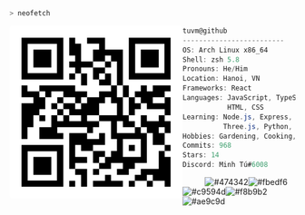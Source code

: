```zsh
> neofetch
```

<img align="left" src="./profile.svg" alt="tu-dep-trai" width="305" style="border-radius: 5px" /> 

```csharp
tuvm@github
-------------------------
OS: Arch Linux x86_64
Shell: zsh 5.8
Pronouns: He/Him
Location: Hanoi, VN
Frameworks: React
Languages: JavaScript, TypeScript,
           HTML, CSS
Learning: Node.js, Express, PostgreSQL,
          Three.js, Python, Go
Hobbies: Gardening, Cooking, Gaming
Commits: 968
Stars: 14
Discord: Minh Tú#6008
```
<p align="left">
  &nbsp; &nbsp; &nbsp; &nbsp; &nbsp;
  <img alt="#474342" src="https://via.placeholder.com/15/474342/000000?text=+" width="25" height="20" /><img alt="#fbedf6" src="https://via.placeholder.com/15/fbedf6/000000?text=+" width="25" height="20" /><img alt="#c9594d" src="https://via.placeholder.com/15/c9594d/000000?text=+" width="25" height="20" /><img alt="#f8b9b2" src="https://via.placeholder.com/15/f8b9b2/000000?text=+" width="25" height="20" /><img alt="#ae9c9d" src="https://via.placeholder.com/15/ae9c9d/000000?text=+" width="25" height="20" />
</p>

